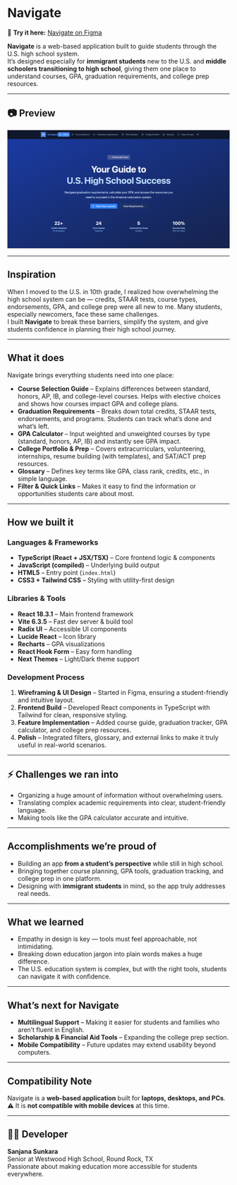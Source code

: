 
#  Navigate  

🔗 **Try it here:** [Navigate on Figma](https://www.figma.com/make/K0pbou3TdK2Ie8DOgRX3a2/Navigate?node-id=0-1&t=TVzMHY2jq5utAQqB-1)  

**Navigate** is a web-based application built to guide students through the U.S. high school system.  
It’s designed especially for **immigrant students** new to the U.S. and **middle schoolers transitioning to high school**, giving them one place to understand courses, GPA, graduation requirements, and college prep resources.  

---

## 📷 Preview  

![Navigate Screenshot](assets/screenshot.png)

---

##  Inspiration  
When I moved to the U.S. in 10th grade, I realized how overwhelming the high school system can be — credits, STAAR tests, course types, endorsements, GPA, and college prep were all new to me. Many students, especially newcomers, face these same challenges.  
I built **Navigate** to break these barriers, simplify the system, and give students confidence in planning their high school journey.  

---

##  What it does  
Navigate brings everything students need into one place:  

-  **Course Selection Guide** – Explains differences between standard, honors, AP, IB, and college-level courses. Helps with elective choices and shows how courses impact GPA and college plans.  
-  **Graduation Requirements** – Breaks down total credits, STAAR tests, endorsements, and programs. Students can track what’s done and what’s left.  
-  **GPA Calculator** – Input weighted and unweighted courses by type (standard, honors, AP, IB) and instantly see GPA impact.  
-  **College Portfolio & Prep** – Covers extracurriculars, volunteering, internships, resume building (with templates), and SAT/ACT prep resources.  
-  **Glossary** – Defines key terms like GPA, class rank, credits, etc., in simple language.  
-  **Filter & Quick Links** – Makes it easy to find the information or opportunities students care about most.  

---

##  How we built it  

### Languages & Frameworks  
- **TypeScript (React + JSX/TSX)** – Core frontend logic & components  
- **JavaScript (compiled)** – Underlying build output  
- **HTML5** – Entry point (`index.html`)  
- **CSS3 + Tailwind CSS** – Styling with utility-first design  

### Libraries & Tools  
- **React 18.3.1** – Main frontend framework  
- **Vite 6.3.5** – Fast dev server & build tool  
- **Radix UI** – Accessible UI components  
- **Lucide React** – Icon library  
- **Recharts** – GPA visualizations  
- **React Hook Form** – Easy form handling  
- **Next Themes** – Light/Dark theme support  

### Development Process  
1. **Wireframing & UI Design** – Started in Figma, ensuring a student-friendly and intuitive layout.  
2. **Frontend Build** – Developed React components in TypeScript with Tailwind for clean, responsive styling.  
3. **Feature Implementation** – Added course guide, graduation tracker, GPA calculator, and college prep resources.  
4. **Polish** – Integrated filters, glossary, and external links to make it truly useful in real-world scenarios.  

---

## ⚡ Challenges we ran into  
- Organizing a huge amount of information without overwhelming users.  
- Translating complex academic requirements into clear, student-friendly language.  
- Making tools like the GPA calculator accurate and intuitive.  

---

##  Accomplishments we’re proud of  
- Building an app **from a student’s perspective** while still in high school.  
- Bringing together course planning, GPA tools, graduation tracking, and college prep in one platform.  
- Designing with **immigrant students** in mind, so the app truly addresses real needs.  

---

##  What we learned  
- Empathy in design is key — tools must feel approachable, not intimidating.  
- Breaking down education jargon into plain words makes a huge difference.  
- The U.S. education system is complex, but with the right tools, students can navigate it with confidence.  

---

##  What’s next for Navigate  
-  **Multilingual Support** – Making it easier for students and families who aren’t fluent in English.  
-  **Scholarship & Financial Aid Tools** – Expanding the college prep section.  
-  **Mobile Compatibility** – Future updates may extend usability beyond computers.  

---

##  Compatibility Note  
Navigate is a **web-based application** built for **laptops, desktops, and PCs**.  
⚠️ It is **not compatible with mobile devices** at this time.    

---

## 👩‍💻 Developer  
**Sanjana Sunkara**  
Senior at Westwood High School, Round Rock, TX  
Passionate about making education more accessible for students everywhere.  

